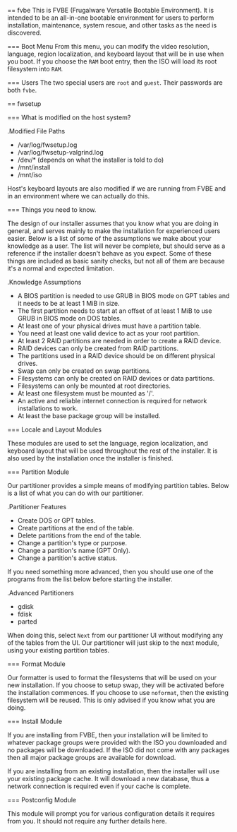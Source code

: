 == fvbe
This is FVBE (Frugalware Versatile Bootable Environment).
It is intended to be an all-in-one bootable environment
for users to perform installation, maintenance, system
rescue, and other tasks as the need is discovered.

=== Boot Menu
From this menu, you can modify the video resolution, language, region localization,
and keyboard layout that will be in use when you boot. If you choose the `RAM` boot
entry, then the ISO will load its root filesystem into `RAM`.

=== Users
The two special users are `root` and `guest`. Their passwords are both `fvbe`.

== fwsetup

=== What is modified on the host system?

.Modified File Paths
* /var/log/fwsetup.log
* /var/log/fwsetup-valgrind.log
* /dev/* (depends on what the installer is told to do)
* /mnt/install
* /mnt/iso

Host's keyboard layouts are also modified if we are running from FVBE and in an environment
where we can actually do this.

=== Things you need to know.

The design of our installer assumes that you know what you are doing in general, and serves
mainly to make the installation for experienced users easier. Below is a list of some of the
assumptions we make about your knowledge as a user. The list will never be complete, but
should serve as a reference if the installer doesn't behave as you expect. Some of these things
are included as basic sanity checks, but not all of them are because it's a normal and expected
limitation.

.Knowledge Assumptions
* A BIOS partition is needed to use GRUB in BIOS mode on GPT tables and it needs to be at least 1 MiB in size.
* The first partition needs to start at an offset of at least 1 MiB to use GRUB in BIOS mode on DOS tables.
* At least one of your physical drives must have a partition table.
* You need at least one valid device to act as your root partition.
* At least 2 RAID partitions are needed in order to create a RAID device.
* RAID devices can only be created from RAID partitions.
* The partitions used in a RAID device should be on different physical drives.
* Swap can only be created on swap partitions.
* Filesystems can only be created on RAID devices or data partitions.
* Filesystems can only be mounted at root directories.
* At least one filesystem must be mounted as '/'.
* An active and reliable internet connection is required for network installations to work.
* At least the base package group will be installed.


=== Locale and Layout Modules

These modules are used to set the language, region localization, and keyboard layout that
will be used throughout the rest of the installer. It is also used by the installation
once the installer is finished.

=== Partition Module

Our partitioner provides a simple means of modifying partition tables.
Below is a list of what you can do with our partitioner.

.Partitioner Features
* Create DOS or GPT tables.
* Create partitions at the end of the table.
* Delete partitions from the end of the table.
* Change a partition's type or purpose.
* Change a partition's name (GPT Only).
* Change a partition's active status.

If you need something more advanced, then you should use one of the programs
from the list below before starting the installer.

.Advanced Partitioners
* gdisk
* fdisk
* parted

When doing this, select `Next` from our partitioner UI without modifying
any of the tables from the UI. Our partitioner will just skip to the next
module, using your existing partition tables.

=== Format Module

Our formatter is used to format the filesystems that will be used on your
new installation. If you choose to setup swap, they will be activated before
the installation commences. If you choose to use `noformat`, then the existing
filesystem will be reused. This is only advised if you know what you are doing.

=== Install Module

If you are installing from FVBE, then your installation will be limited to
whatever package groups were provided with the ISO you downloaded and no
packages will be downloaded. If the ISO did not come with any packages then
all major package groups are available for download.

If you are installing from an existing installation, then the installer will
use your existing package cache. It will download a new database, thus a
network connection is required even if your cache is complete.

=== Postconfig Module

This module will prompt you for various configuration details it requires from
you. It should not require any further details here.
